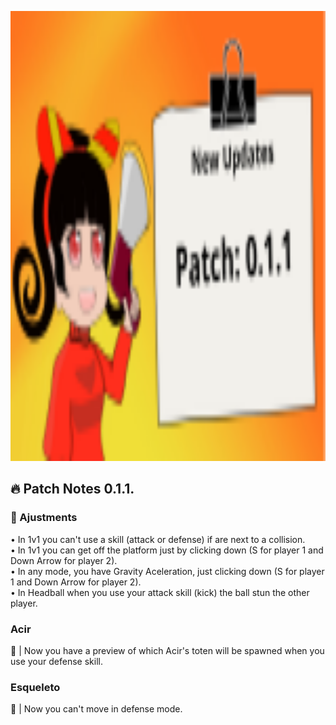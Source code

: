 <p align="center">
  <img src="/3. Images/Patch-0.1.1.png" width="1280" height="720">
</p>

## :fire: Patch Notes 0.1.1.

### :wrench: Ajustments
• In 1v1 you can't use a skill (attack or defense) if are next to a collision. <br>
• In 1v1 you can get off the platform just by clicking down (S for player 1 and Down Arrow for player 2). <br>
• In any mode, you have Gravity Aceleration, just clicking down (S for player 1 and Down Arrow for player 2). <br>
• In Headball when you use your attack skill (kick) the ball stun the other player. <br>

### Acir
:arrows_counterclockwise: | Now you have a preview of which Acir's toten will be spawned when you use your defense skill.

### Esqueleto
:arrows_counterclockwise: | Now you can't move in defense mode.

